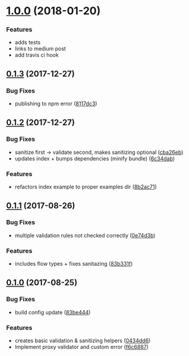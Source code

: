 <a name="1.0.0"></a>
# [1.0.0](https://github.com/sorodrigo/proxy-validator/compare/v0.1.3...v1.0.0) (2018-01-20)

### Features

* adds tests
* links to medium post
* add travis ci hook


<a name="0.1.3"></a>
## [0.1.3](https://github.com/sorodrigo/proxy-validator/compare/v0.1.2...v0.1.3) (2017-12-27)


### Bug Fixes

* publishing to npm error ([8117dc3](https://github.com/sorodrigo/proxy-validator/commit/8117dc3))



<a name="0.1.2"></a>
## [0.1.2](https://github.com/sorodrigo/proxy-validator/compare/v0.1.1...v0.1.2) (2017-12-27)

### Bug Fixes

* sanitize first -> validate second, makes sanitizing optional ([cba26eb](https://github.com/sorodrigo/proxy-validator/commit/cba26eb))
* updates index + bumps dependencies (minify bundle) ([6c34dab](https://github.com/sorodrigo/proxy-validator/commit/6c34dab))


### Features

* refactors index example to proper examples dir ([8b2ac71](https://github.com/sorodrigo/proxy-validator/commit/8b2ac71))



<a name="0.1.1"></a>
## [0.1.1](https://github.com/sorodrigo/proxy-validator/compare/v0.1.0...v0.1.1) (2017-08-26)


### Bug Fixes

* multiple validation rules not checked correctly ([0e74d3b](https://github.com/sorodrigo/proxy-validator/commit/0e74d3b))


### Features

* includes flow types + fixes sanitazing ([83b331f](https://github.com/sorodrigo/proxy-validator/commit/83b331f))


<a name="0.1.0"></a>
## [0.1.0](https://github.com/sorodrigo/proxy-validator/compare/0434dd6...v0.1.0) (2017-08-25)


### Bug Fixes

* build config update ([83be444](https://github.com/sorodrigo/proxy-validator/commit/83be444))


### Features

* creates basic validation & sanitizing helpers ([0434dd6](https://github.com/sorodrigo/proxy-validator/commit/0434dd6))
* Implement proxy validator and custom error ([f6c6887](https://github.com/sorodrigo/proxy-validator/commit/f6c6887))



